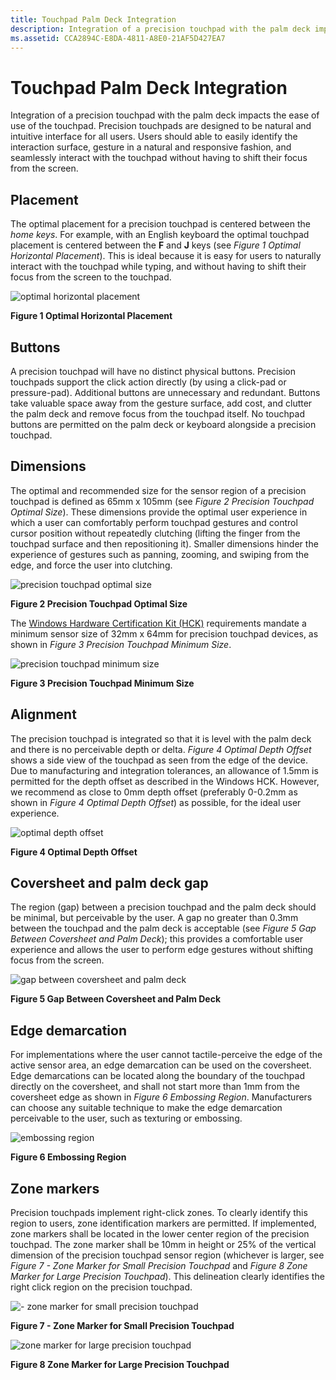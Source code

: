 ```yaml
---
title: Touchpad Palm Deck Integration
description: Integration of a precision touchpad with the palm deck impacts the ease of use of the touchpad.
ms.assetid: CCA2894C-E8DA-4811-A8E0-21AF5D427EA7
---
```


# Touchpad Palm Deck Integration


Integration of a precision touchpad with the palm deck impacts the ease of use of the touchpad. Precision touchpads are designed to be natural and intuitive interface for all users. Users should able to easily identify the interaction surface, gesture in a natural and responsive fashion, and seamlessly interact with the touchpad without having to shift their focus from the screen.

## <span id="Placement"></span><span id="placement"></span><span id="PLACEMENT"></span>Placement


The optimal placement for a precision touchpad is centered between the *home keys*. For example, with an English keyboard the optimal touchpad placement is centered between the **F** and **J** keys (see *Figure 1 Optimal Horizontal Placement*). This is ideal because it is easy for users to naturally interact with the touchpad while typing, and without having to shift their focus from the screen to the touchpad.

![optimal horizontal placement](images/implementationfig10optimalhorizontalplacementzerooffset.jpg)

**Figure 1 Optimal Horizontal Placement**

## <span id="Buttons_"></span><span id="buttons_"></span><span id="BUTTONS_"></span>Buttons


A precision touchpad will have no distinct physical buttons. Precision touchpads support the click action directly (by using a click-pad or pressure-pad). Additional buttons are unnecessary and redundant. Buttons take valuable space away from the gesture surface, add cost, and clutter the palm deck and remove focus from the touchpad itself. No touchpad buttons are permitted on the palm deck or keyboard alongside a precision touchpad.

## <span id="Dimensions"></span><span id="dimensions"></span><span id="DIMENSIONS"></span>Dimensions


The optimal and recommended size for the sensor region of a precision touchpad is defined as 65mm x 105mm (see *Figure 2 Precision Touchpad Optimal Size*). These dimensions provide the optimal user experience in which a user can comfortably perform touchpad gestures and control cursor position without repeatedly clutching (lifting the finger from the touchpad surface and then repositioning it). Smaller dimensions hinder the experience of gestures such as panning, zooming, and swiping from the edge, and force the user into clutching.

![precision touchpad optimal size](images/implementationfig9optimalsize.png)

**Figure 2 Precision Touchpad Optimal Size**

The [Windows Hardware Certification Kit (HCK)](http://go.microsoft.com/fwlink/p/?LinkID=330443) requirements mandate a minimum sensor size of 32mm x 64mm for precision touchpad devices, as shown in *Figure 3 Precision Touchpad Minimum Size*.

![precision touchpad minimum size](images/implementationfig8minsize.jpg)

**Figure 3 Precision Touchpad Minimum Size**

## <span id="Alignment"></span><span id="alignment"></span><span id="ALIGNMENT"></span>Alignment


The precision touchpad is integrated so that it is level with the palm deck and there is no perceivable depth or delta. *Figure 4 Optimal Depth Offset* shows a side view of the touchpad as seen from the edge of the device. Due to manufacturing and integration tolerances, an allowance of 1.5mm is permitted for the depth offset as described in the Windows HCK. However, we recommend as close to 0mm depth offset (preferably 0-0.2mm as shown in *Figure 4 Optimal Depth Offset*) as possible, for the ideal user experience.

![optimal depth offset](images/igfig4optimaldepthoffset.png)

**Figure 4 Optimal Depth Offset**

## <span id="Coversheet_and_palm_deck_gap_"></span><span id="coversheet_and_palm_deck_gap_"></span><span id="COVERSHEET_AND_PALM_DECK_GAP_"></span>Coversheet and palm deck gap


The region (gap) between a precision touchpad and the palm deck should be minimal, but perceivable by the user. A gap no greater than 0.3mm between the touchpad and the palm deck is acceptable (see *Figure 5 Gap Between Coversheet and Palm Deck*); this provides a comfortable user experience and allows the user to perform edge gestures without shifting focus from the screen.

![gap between coversheet and palm deck ](images/igfig5gap.jpg)

**Figure 5 Gap Between Coversheet and Palm Deck**

## <span id="Edge_demarcation_"></span><span id="edge_demarcation_"></span><span id="EDGE_DEMARCATION_"></span>Edge demarcation


For implementations where the user cannot tactile-perceive the edge of the active sensor area, an edge demarcation can be used on the coversheet. Edge demarcations can be located along the boundary of the touchpad directly on the coversheet, and shall not start more than 1mm from the coversheet edge as shown in *Figure 6 Embossing Region*. Manufacturers can choose any suitable technique to make the edge demarcation perceivable to the user, such as texturing or embossing.

![embossing region ](images/igfig6embossingregion.png)

**Figure 6 Embossing Region**

## <span id="Zone_markers"></span><span id="zone_markers"></span><span id="ZONE_MARKERS"></span>Zone markers


Precision touchpads implement right-click zones. To clearly identify this region to users, zone identification markers are permitted. If implemented, zone markers shall be located in the lower center region of the precision touchpad. The zone marker shall be 10mm in height or 25% of the vertical dimension of the precision touchpad sensor region (whichever is larger, see *Figure 7 - Zone Marker for Small Precision Touchpad* and *Figure 8 Zone Marker for Large Precision Touchpad*). This delineation clearly identifies the right click region on the precision touchpad.

![- zone marker for small precision touchpad](images/igfig7zonemarkersmall.png)

**Figure 7 - Zone Marker for Small Precision Touchpad**

![zone marker for large precision touchpad](images/igfig8zonemarkerlarge.png)

**Figure 8 Zone Marker for Large Precision Touchpad**

 

 




